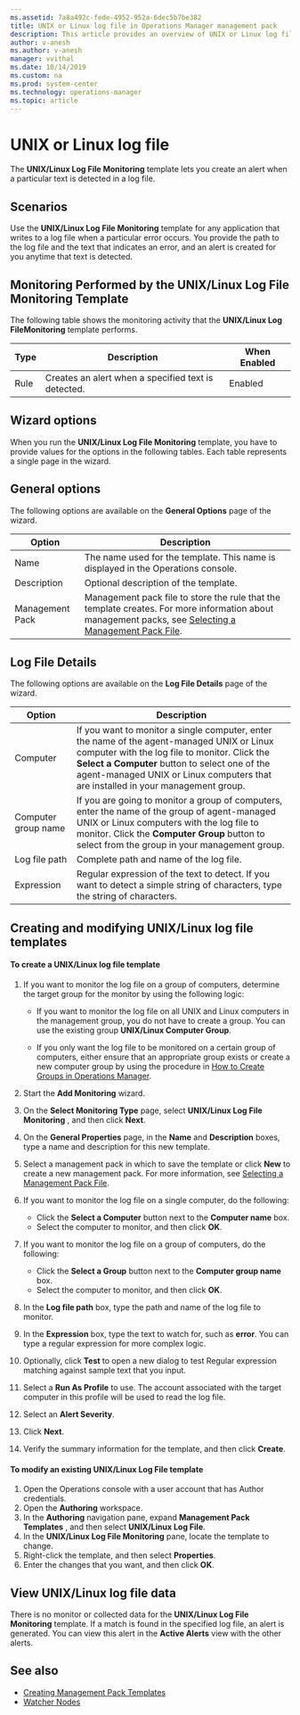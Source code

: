 ```yaml
---
ms.assetid: 7a8a492c-fede-4952-952a-6dec5b7be382
title: UNIX or Linux log file in Operations Manager management pack
description: This article provides an overview of UNIX or Linux log file
author: v-anesh
ms.author: v-anesh
manager: vvithal
ms.date: 10/14/2019
ms.custom: na
ms.prod: system-center
ms.technology: operations-manager
ms.topic: article
---
```


# UNIX or Linux log file

The  **UNIX/Linux Log File Monitoring**  template lets you create an alert when a particular text is detected in a log file.

## Scenarios

Use the  **UNIX/Linux Log File Monitoring**  template for any application that writes to a log file when a particular error occurs. You provide the path to the log file and the text that indicates an error, and an alert is created for you anytime that text is detected.

## Monitoring Performed by the UNIX/Linux Log File Monitoring Template

The following table shows the monitoring activity that the  **UNIX/Linux Log FileMonitoring** template performs.

| Type | Description | When Enabled |
| --- | --- | --- |
| Rule | Creates an alert when a specified text is detected. | Enabled |

## Wizard options

When you run the  **UNIX/Linux Log File Monitoring**  template, you have to provide values for the options in the following tables. Each table represents a single page in the wizard.

## General options

The following options are available on the  **General Options**  page of the wizard.

| Option | Description |
| --- | --- |
| Name | The name used for the template. This name is displayed in the Operations console. |
| Description | Optional description of the template. |
| Management Pack | Management pack file to store the rule that the template creates. For more information about management packs, see [Selecting a Management Pack File](select-management-pack-file.md). |

## Log File Details

The following options are available on the  **Log File Details**  page of the wizard.

| Option | Description |
| --- | --- |
| Computer | If you want to monitor a single computer, enter the name of the agent-managed UNIX or Linux computer with the log file to monitor. Click the  **Select a Computer**  button to select one of the agent-managed UNIX or Linux computers that are installed in your management group. |
| Computer group name | If you are going to monitor a group of computers, enter the name of the group of agent-managed UNIX or Linux computers with the log file to monitor. Click the  **Computer Group** button to select from the group in your management group. |
| Log file path | Complete path and name of the log file. |
| Expression | Regular expression of the text to detect. If you want to detect a simple string of characters, type the string of characters. |

## Creating and modifying UNIX/Linux log file templates

#### To create a UNIX/Linux log file template

1. If you want to monitor the log file on a group of computers, determine the target group for the monitor by using the following logic:

   - If you want to monitor the log file on all UNIX and Linux computers in the management group, you do not have to create a group. You can use the existing group **UNIX/Linux Computer Group**.

   - If you only want the log file to be monitored on a certain group of computers, either ensure that an appropriate group exists or create a new computer group by using the procedure in [How to Create Groups in Operations Manager](https://docs.microsoft.com/previous-versions/system-center/system-center-2012-R2/hh298605(v=sc.12)).

2. Start the  **Add Monitoring**  wizard.
3. On the  **Select Monitoring Type**  page, select  **UNIX/Linux Log File Monitoring** , and then click  **Next**.
4. On the  **General Properties**  page, in the  **Name**  and  **Description**  boxes, type a name and description for this new template.
5. Select a management pack in which to save the template or click  **New**  to create a new management pack. For more information, see [Selecting a Management Pack File](select-management-pack-file.md).
6. If you want to monitor the log file on a single computer, do the following:
   - Click the  **Select a Computer**  button next to the  **Computer name**  box.
   - Select the computer to monitor, and then click  **OK**.
7. If you want to monitor the log file on a group of computers, do the following:
   - Click the  **Select a Group**  button next to the  **Computer group name**  box.
   - Select the computer to monitor, and then click  **OK**.
8. In the  **Log file path**  box, type the path and name of the log file to monitor.
9. In the  **Expression**  box, type the text to watch for, such as  **error**. You can type a regular expression for more complex logic.
10. Optionally, click  **Test**  to open a new dialog to test Regular expression matching against sample text that you input.
11. Select a  **Run As Profile**  to use. The account associated with the target computer in this profile will be used to read the log file.
12. Select an  **Alert Severity**.
13. Click  **Next**.
14. Verify the summary information for the template, and then click  **Create**.

#### To modify an existing UNIX/Linux Log File template

1. Open the Operations console with a user account that has Author credentials.
2. Open the  **Authoring**  workspace.
3. In the  **Authoring**  navigation pane, expand  **Management Pack Templates** , and then select  **UNIX/Linux Log File**.
4. In the  **UNIX/Linux Log File Monitoring**  pane, locate the template to change.
5. Right-click the template, and then select  **Properties**.
6. Enter the changes that you want, and then click  **OK**.

## View UNIX/Linux log file data

There is no monitor or collected data for the  **UNIX/Linux Log File Monitoring**  template. If a match is found in the specified log file, an alert is generated. You can view this alert in the  **Active Alerts** view with the other alerts.

## See also

- [Creating Management Pack Templates](https://docs.microsoft.com/previous-versions/system-center/system-center-2012-R2/hh563869%28v%3dsc.12%29)
- [Watcher Nodes](https://docs.microsoft.com/previous-versions/system-center/system-center-2012-R2/hh457584%28v%3dsc.12%29)
